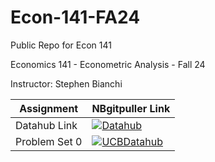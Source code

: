 # Econ-141-FA24
Public Repo for Econ 141

Economics 141 - Econometric Analysis - Fall 24

Instructor: Stephen Bianchi

| Assignment  | NBgitpuller Link  |  
|---|---|
| Datahub Link   | [![Datahub](https://img.shields.io/badge/Launch-UCB%20Datahub-blue.svg)](https://datahub.berkeley.edu/hub/user-redirect/git-pull?repo=https%3A%2F%2Fgithub.com%2Fds-modules%2FEcon-141-FA24&branch=main&urlpath=lab%2Ftree%2FEcon-141-FA24%2FREADME.md)
| Problem Set 0  | [![UCBDatahub](https://img.shields.io/badge/Launch-UCB%20Datahub-blue.svg)](https://datahub.berkeley.edu/hub/user-redirect/git-pull?repo=https%3A%2F%2Fgithub.com%2Fds-modules%2FECON-144-SP24&urlpath=tree%2FEcon-141-FA24%2Fps0%2Fps0.ipynb&branch=main)
